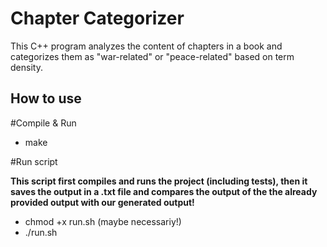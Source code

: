 # Chapter Categorizer

This C++ program analyzes the content of chapters in a book and categorizes them as "war-related" or "peace-related" based on term density.

## How to use

#Compile & Run
- make

#Run script

**This script first compiles and runs the project (including tests), then it saves the output in a .txt file and compares the output of the the already provided output with our generated output!**
- chmod +x run.sh (maybe necessariy!)
- ./run.sh


